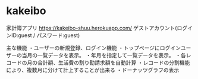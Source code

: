 # kakeibo

家計簿アプリ
https://kakeibo-shuu.herokuapp.com/
ゲストアカウント(ログインID:guest / パスワード:guest)

主な機能
・ユーザーの新規登録、ログイン機能
・トップページにログインユーザーの当月の一覧データを表示。
・年月を指定して一覧データを表示。
・各レコードの月の合計額、生活費の割り勘請求額を自動計算
・レコードの分割機能により、複数月に分けて計上することが出来る
・ドーナッツグラフの表示
